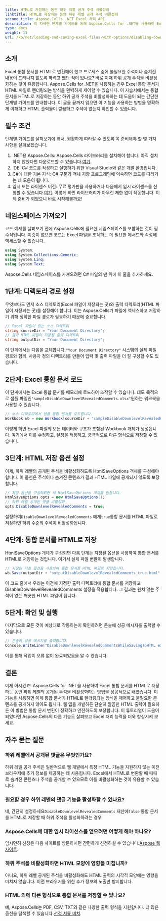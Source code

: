 ```yaml
---
title: HTML로 저장하는 동안 하위 레벨 공개 주석 비활성화
linktitle: HTML로 저장하는 동안 하위 레벨 공개 주석 비활성화
second_title: Aspose.Cells .NET Excel 처리 API
description: 이 자세한 단계별 가이드를 통해 Aspose.Cells for .NET을 사용하여 Excel 통합 문서를 HTML로 저장할 때 하위 수준의 표시된 주석을 비활성화하는 방법을 알아보세요.
type: docs
weight: 11
url: /ko/net/loading-and-saving-excel-files-with-options/disabling-downlevel-revealed-comments/
---
```

## 소개
Excel 통합 문서를 HTML로 변환해야 했고 프로세스 중에 불필요한 주석이나 숨겨진 내용이 드러나지 않도록 하려고 했던 적이 있나요? 바로 이때 하위 공개 주석을 비활성화하는 것이 유용합니다. Aspose.Cells for .NET을 사용하는 경우 Excel 통합 문서가 HTML 파일로 렌더링되는 방식을 완벽하게 제어할 수 있습니다. 이 자습서에서는 통합 문서를 HTML로 저장하는 동안 하위 공개 주석을 비활성화하는 데 도움이 되는 간단한 단계별 가이드를 안내합니다. 
이 글을 끝까지 읽으면 이 기능을 사용하는 방법을 명확하게 이해하고 HTML 출력물이 깔끔하고 주석이 없는지 확인할 수 있습니다.
## 필수 조건
단계별 가이드를 살펴보기에 앞서, 원활하게 따라갈 수 있도록 꼭 준비해야 할 몇 가지 사항을 살펴보겠습니다.
1. .NET용 Aspose.Cells: Aspose.Cells 라이브러리를 설치해야 합니다. 아직 설치하지 않았다면 다운로드할 수 있습니다.[여기](https://releases.aspose.com/cells/net/).
2. IDE: C# 코드를 작성하고 실행하기 위한 Visual Studio와 같은 개발 환경입니다.
3. C#에 대한 기본 지식: C# 구문과 객체 지향 프로그래밍에 익숙하면 코드를 따라가는 데 도움이 됩니다.
4.  임시 또는 라이센스 버전: 무료 평가판을 사용하거나 다음에서 임시 라이센스를 신청할 수 있습니다.[여기](https://purchase.aspose.com/temporary-license/). 이렇게 하면 라이브러리가 아무런 제한 없이 작동합니다.
이제 준비가 되었으니 바로 시작해볼까요!
## 네임스페이스 가져오기
코드 예제를 살펴보기 전에 Aspose.Cells에 필요한 네임스페이스를 포함하는 것이 필수적입니다. 이것이 없으면 코드는 Excel 파일을 조작하는 데 필요한 메서드와 속성에 액세스할 수 없습니다.
```csharp
using System;
using System.Collections.Generic;
using System.Linq;
using System.Text;
```
Aspose.Cells 네임스페이스를 가져오려면 C# 파일의 맨 위에 이 줄을 추가하세요.
## 1단계: 디렉토리 경로 설정
무엇보다도 먼저 소스 디렉토리(Excel 파일이 저장되는 곳)와 출력 디렉토리(HTML 파일이 저장되는 곳)를 설정해야 합니다. 이는 Aspose.Cells가 파일에 액세스하고 저장하기 위해 정확한 파일 경로가 필요하기 때문에 중요합니다.
```csharp
// Excel 파일이 있는 소스 디렉토리
string sourceDir = "Your Document Directory";
// 결과 HTML 파일이 저장될 출력 디렉토리
string outputDir = "Your Document Directory";
```
 이 단계에서는 다음을 교체합니다.`"Your Document Directory"` 시스템의 실제 파일 경로와 함께. 사용자 정의 디렉토리를 만들어 입력 및 출력 파일을 더 잘 구성할 수도 있습니다.
## 2단계: Excel 통합 문서 로드
 이 단계에서는 Excel 통합 문서를 메모리에 로드하여 조작할 수 있습니다. 데모 목적으로 샘플 파일인`"sampleDisableDownlevelRevealedComments.xlsx"`원하는 워크북을 사용할 수 있습니다.
```csharp
// 소스 디렉토리에서 샘플 통합 문서를 로드합니다.
Workbook wb = new Workbook(sourceDir + "sampleDisableDownlevelRevealedComments.xlsx");
```
이렇게 하면 Excel 파일의 모든 데이터와 구조가 포함된 Workbook 개체가 생성됩니다. 여기에서 이를 수정하고, 설정을 적용하고, 궁극적으로 다른 형식으로 저장할 수 있습니다.
## 3단계: HTML 저장 옵션 설정
이제, 하위 레벨의 공개된 주석을 비활성화하도록 HtmlSaveOptions 객체를 구성해야 합니다. 이 옵션은 주석이나 숨겨진 콘텐츠가 결과 HTML 파일에 공개되지 않도록 보장합니다.
```csharp
// 저장 옵션을 구성하려면 새 HtmlSaveOptions 개체를 만듭니다.
HtmlSaveOptions opts = new HtmlSaveOptions();
// 하위 레벨 공개된 댓글 비활성화
opts.DisableDownlevelRevealedComments = true;
```
 설정하여`DisableDownlevelRevealedComments` 에게`true`통합 문서를 HTML 파일로 저장하면 하위 수준의 주석이 비활성화됩니다.
## 4단계: 통합 문서를 HTML로 저장
HtmlSaveOptions 개체가 구성되면 다음 단계는 지정된 옵션을 사용하여 통합 문서를 HTML로 저장하는 것입니다. 여기서 실제 파일 변환이 발생합니다.
```csharp
// 지정된 저장 옵션을 사용하여 통합 문서를 HTML 파일로 저장합니다.
wb.Save(outputDir + "outputDisableDownlevelRevealedComments_true.html", opts);
```
이 코드 줄에서 우리는 이전에 지정한 출력 디렉토리에 통합 문서를 저장하고 DisableDownlevelRevealedComments 설정을 적용합니다. 그 결과는 원치 않는 주석이 없는 깨끗한 HTML 파일이 됩니다.
## 5단계: 확인 및 실행
마지막으로 모든 것이 예상대로 작동하는지 확인하려면 콘솔에 성공 메시지를 출력할 수 있습니다.
```csharp
// 콘솔에 성공 메시지를 출력합니다.
Console.WriteLine("DisableDownlevelRevealedCommentsWhileSavingToHTML executed successfully.");
```
이를 통해 작업이 오류 없이 완료되었음을 알 수 있습니다.
## 결론
이제 아시겠죠! Aspose.Cells for .NET을 사용하여 Excel 통합 문서를 HTML로 저장하는 동안 하위 레벨의 공개된 주석을 비활성화하는 방법을 성공적으로 배웠습니다. 이 기능을 사용하면 이제 통합 문서가 HTML로 렌더링되는 방식을 제어하고 불필요한 콘텐츠를 공개하지 않아도 됩니다. 웹 앱을 개발하든 단순히 깔끔한 HTML 출력이 필요하든 이 방법은 통합 문서 변환이 정확하고 안전하도록 보장합니다.
이 튜토리얼이 도움이 되었다면 Aspose.Cells의 다른 기능도 살펴보고 Excel 처리 능력을 더욱 향상시켜 보세요.
## 자주 묻는 질문
### 하위 레벨에서 공개된 댓글은 무엇인가요?
하위 레벨 공개 주석은 일반적으로 웹 개발에서 특정 HTML 기능을 지원하지 않는 이전 브라우저에 추가 정보를 제공하는 데 사용됩니다. Excel에서 HTML로 변환할 때 때때로 숨겨진 콘텐츠나 주석을 공개할 수 있으므로 이를 비활성화하는 것이 유용할 수 있습니다.
### 필요할 경우 하위 레벨의 댓글 기능을 활성화할 수 있나요?
 네, 간단히 설정하세요`DisableDownlevelRevealedComments` 재산에`false` 통합 문서를 HTML로 저장할 때 하위 주석을 활성화하려는 경우
### Aspose.Cells에 대한 임시 라이선스를 얻으려면 어떻게 해야 하나요?
 임시면허 신청은 다음 사이트를 방문하시면 간편하게 신청하실 수 있습니다.[Aspose 웹사이트](https://purchase.aspose.com/temporary-license/).
### 하위 주석을 비활성화하면 HTML 모양에 영향을 미칩니까?
아니요, 하위 레벨 공개된 주석을 비활성화해도 HTML 출력의 시각적 모양에는 영향을 미치지 않습니다. 이전 브라우저를 위한 추가 정보의 노출만 방지합니다.
### HTML 외에 다른 형식으로 통합 문서를 저장할 수 있나요?
 예, Aspose.Cells는 PDF, CSV, TXT와 같은 다양한 출력 형식을 지원합니다. 더 많은 옵션을 탐색할 수 있습니다.[선적 서류 비치](https://reference.aspose.com/cells/net/).